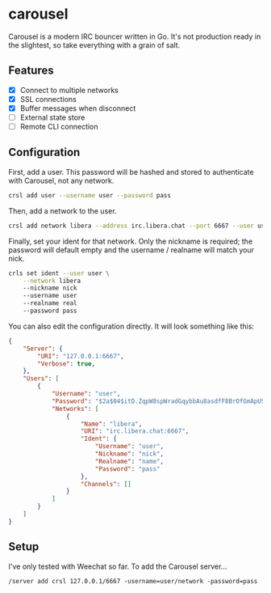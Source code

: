# carousel

Carousel is a modern IRC bouncer written in Go. It's not production ready in the slightest, so take everything with a grain of salt.

## Features

- [x] Connect to multiple networks
- [x] SSL connections
- [x] Buffer messages when disconnect
- [ ] External state store
- [ ] Remote CLI connection

## Configuration

First, add a user. This password will be hashed and stored to authenticate with Carousel, not any network.

``` bash
crsl add user --username user --password pass
```

Then, add a network to the user.
``` bash
crsl add network libera --address irc.libera.chat --port 6667 --user user
```

Finally, set your ident for that network. Only the nickname is required; the password will default empty and the username / realname will match your nick.

``` bash
crls set ident --user user \
    --network libera
    --nickname nick
    --username user
    --realname real
    --password pass
```

You can also edit the configuration directly. It will look something like this:

``` json
{
    "Server": {
        "URI": "127.0.0.1:6667",
        "Verbose": true,
    },
    "Users": [
        {
            "Username": "user",
            "Password": "$2a$04$itD.ZqpW8spWradGqybbAu8asdfF8BrOfGmApUSJcPxo1e.v7A3AYp6",
            "Networks": [
                {
                    "Name": "libera",
                    "URI": "irc.libera.chat:6667",
                    "Ident": {
                        "Username": "user",
                        "Nickname": "nick",
                        "Realname": "name",
                        "Password": "pass"
                    },
                    "Channels": []
                }
            ]
        }
    ]
}
```

## Setup

I've only tested with Weechat so far. To add the Carousel server...

```
/server add crsl 127.0.0.1/6667 -username=user/network -password=pass
```
